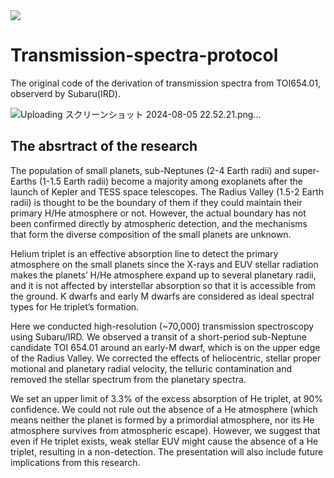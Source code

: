  <img src="https://img.shields.io/badge/-Python-F2C63C.svg?logo=python&style=for-the-badge">


# Transmission-spectra-protocol
The original code of the derivation of transmission spectra from TOI654.01, observerd by Subaru(IRD).

![Uploading スクリーンショット 2024-08-05 22.52.21.png…]()


## The absrtract of the research
The population of small planets, sub-Neptunes (2-4 Earth radii) and super-Earths (1-1.5 Earth radii) become a majority among exoplanets after the launch of Kepler and TESS space telescopes. The Radius Valley (1.5-2 Earth radii) is thought to be the boundary of them if they could maintain their primary H/He atmosphere or not. However, the actual boundary has not been confirmed directly by atmospheric detection, and the mechanisms that form the diverse composition of the small planets are unknown.

Helium triplet is an effective absorption line to detect the primary atmosphere on the small planets since the X-rays and EUV stellar radiation makes the planets’ H/He atmosphere expand up to several planetary radii, and it is not affected by interstellar absorption so that it is accessible from the ground. K dwarfs and early M dwarfs are considered as ideal spectral types for He triplet’s formation.

Here we conducted high-resolution (~70,000) transmission spectroscopy using Subaru/IRD. We observed a transit of a short-period sub-Neptune candidate TOI 654.01 around an early-M dwarf, which is on the upper edge of the Radius Valley. We corrected the effects of heliocentric, stellar proper motional and planetary radial velocity, the telluric contamination and removed the stellar spectrum from the planetary spectra.

We set an upper limit of 3.3% of the excess absorption of He triplet, at 90% confidence. We could not rule out the absence of a He atmosphere (which means neither the planet is formed by a primordial atmosphere, nor its He atmosphere survives from atmospheric escape). However, we suggest that even if He triplet exists, weak stellar EUV might cause the absence of a He triplet, resulting in a non-detection. The presentation will also include future implications from this research.



